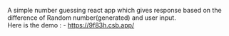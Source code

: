 A simple number guessing react app which gives response based on the difference of Random number(generated) and user input.
<br />
Here is the demo : - https://9f83h.csb.app/
